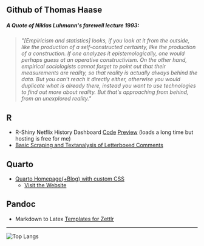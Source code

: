 
  
## Github of Thomas Haase
##### A Quote of Niklas Luhmann's farewell lecture 1993:
> _"[Empiricism and statistics] looks, if you look at it from the outside, like the production of a self-constructed certainty, like the production of a construction. If one analyzes it epistemologically, one would perhaps guess at an operative constructivism. On the other hand, empirical sociologists cannot forget to point out that their measurements are reality, so that reality is actually always behind the data. But you can't reach it directly either, otherwise you would duplicate what is already there, instead you want to use technologies to find out more about reality. But that's approaching from behind, from an unexplored reality."_  

## R
- R-Shiny Netflix History Dashboard [Code](https://github.com/thhaase/Netflix_History_Dashboard) [Preview](https://thhaase.github.io/R_Clientside_Shiny_Netflix_History/) (loads a long time but hosting is free for me)
- [Basic Scraping and Textanalysis of Letterboxed Comments](https://github.com/thhaase/R_Letterboxed)

## Quarto
- [Quarto Homepage(+Blog) with custom CSS](https://github.com/thhaase/Homepage) 
  - [Visit the Website](https://www.thhaase.de)

## Pandoc
- Markdown to Latex [Templates for Zettlr](https://github.com/thhaase/my_Zettlr_templates)


---
![Top Langs](https://github-readme-stats.vercel.app/api/top-langs/?username=thhaase&layout=compact&hide=javascript,html,lua)
